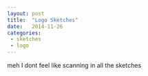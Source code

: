 ```yaml
---
layout: post
title:  "Logo Sketches"
date:   2014-11-26
categories:
 - sketches
 - logo
---
```


meh I dont feel like scanning in all the sketches


